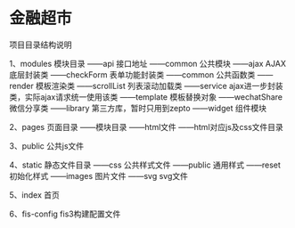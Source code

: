 # 金融超市

项目目录结构说明

1、modules	模块目录
	——api			接口地址
	——common		公共模块
		——ajax				AJAX底层封装类
		——checkForm			表单功能封装类
		——common			公共函数类
		——render			模板渲染类
		——scrollList		列表滚动加载类
		——service			ajax进一步封装类，实际ajax请求统一使用该类
		——template	        模板替换对象
		——wechatShare		微信分享类
	——library		第三方库，暂时只用到zepto
	——widget		组件模块

2、pages	页面目录
	——模块目录
		——html文件
		——html对应js及css文件目录

3、public	公共js文件

4、static	    静态文件目录
	——css 		公共样式文件
	——public	通用样式
	——reset	    初始化样式
	——images 	图片文件
	——svg 		svg文件

5、index		首页

6、fis-config	fis3构建配置文件
